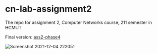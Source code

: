 # cn-lab-assignment2
The repo for assignment 2, Computer Networks course, 211 semester in HCMUT

Final version: <a href="https://github.com/SANGNGUYEN24/cn-lab-assignment2/blob/main/ass2-phas4.pkt">ass2-phase4</a>

![Screenshot 2021-12-04 222051](https://user-images.githubusercontent.com/78266241/144714964-04a7aa2d-8cba-4f22-8841-8fe9f141c8c4.png)
